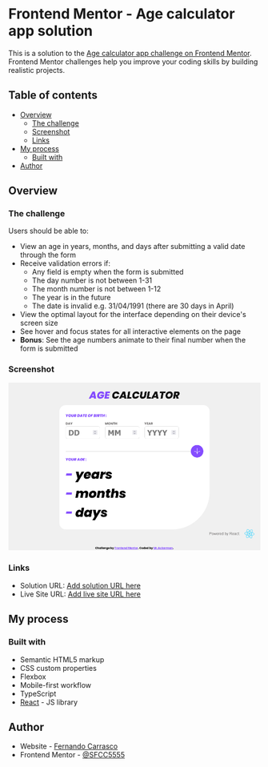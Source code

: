 # Frontend Mentor - Age calculator app solution

This is a solution to the [Age calculator app challenge on Frontend Mentor](https://www.frontendmentor.io/challenges/age-calculator-app-dF9DFFpj-Q). Frontend Mentor challenges help you improve your coding skills by building realistic projects. 

## Table of contents

- [Overview](#overview)
  - [The challenge](#the-challenge)
  - [Screenshot](#screenshot)
  - [Links](#links)
- [My process](#my-process)
  - [Built with](#built-with)
- [Author](#author)

## Overview

### The challenge

Users should be able to:

- View an age in years, months, and days after submitting a valid date through the form
- Receive validation errors if:
  - Any field is empty when the form is submitted
  - The day number is not between 1-31
  - The month number is not between 1-12
  - The year is in the future
  - The date is invalid e.g. 31/04/1991 (there are 30 days in April)
- View the optimal layout for the interface depending on their device's screen size
- See hover and focus states for all interactive elements on the page
- **Bonus**: See the age numbers animate to their final number when the form is submitted

### Screenshot

![](./src/assets/images/screenShotAgeCalculatorApp.png)

### Links

- Solution URL: [Add solution URL here](https://github.com/SFCC5555/age-calculator-app)
- Live Site URL: [Add live site URL here](https://sfcc-age-calculator-app.netlify.app/)

## My process

### Built with

- Semantic HTML5 markup
- CSS custom properties
- Flexbox
- Mobile-first workflow
- TypeScript
- [React](https://reactjs.org/) - JS library

## Author

- Website - [Fernando Carrasco](https://sfcc5555.netlify.app/)
- Frontend Mentor - [@SFCC5555](https://www.frontendmentor.io/profile/SFCC5555)